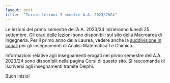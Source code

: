 ```yaml
---
layout: post
title:  "Inizio lezioni I semstre A.A. 2023/2024"
---
```


Le lezioni del primo semestre dell’A.A. 2023/24 inizieranno lunedì 25 settembre.
Gli [orari delle lezioni](https://ing.uniroma2.it/orario/lezioni-2/) sono disponibili sul sito della Macroarea di Ingegneria.
Per il primo anno della Laurea, vedere anche la [suddivisione in canali](https://ing.uniroma2.it/corsi-di-chimica-e-analisi-matematica-i-primo-semestre-a-a-2023-2024/) per gli insegnamenti di Analisi Matematica I e Chimica.

Informazioni relative agli insegnamenti erogati nel primo semestre dell’A.A. 2023/24 sono disponibili nella pagina Corsi di questo sito.
Si raccomanda di iscriversi agli insegnamenti tramite Delphi.

Buon inizio!